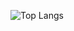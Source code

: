 ![Top Langs](https://github-readme-stats.vercel.app/api/top-langs/?username=Georgios-Mpalanos&size_weight=0.5&count_weight=0.5)
